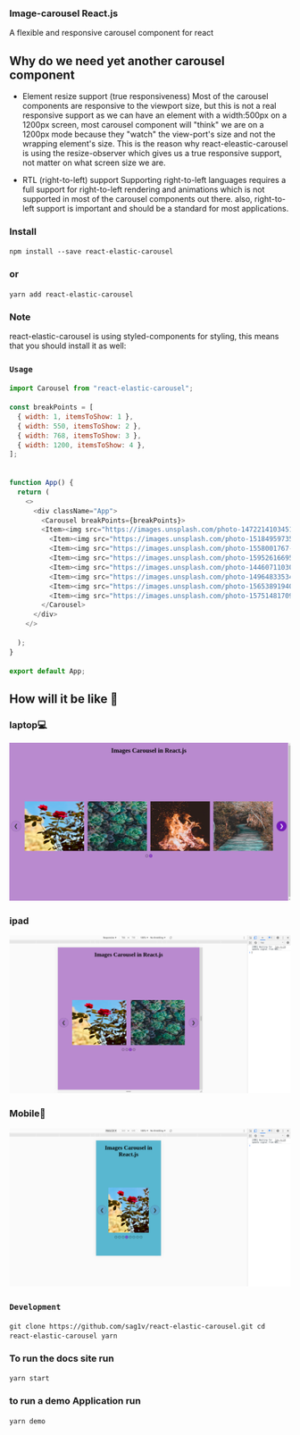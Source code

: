 ### Image-carousel React.js

A flexible and responsive carousel component for react


## Why do we need yet another carousel component

- Element resize support (true responsiveness)
Most of the carousel components are responsive to the viewport size, but this is not a real responsive support as we can have an element with a width:500px on a 1200px screen, most carousel component will "think" we are on a 1200px mode because they "watch" the view-port's size and not the wrapping element's size. This is the reason why react-eleastic-carousel is using the resize-observer which gives us a true responsive support, not matter on what screen size we are.

- RTL (right-to-left) support
Supporting right-to-left languages requires a full support for right-to-left rendering and animations which is not supported in most of the carousel components out there. also, right-to-left support is important and should be a standard for most applications.



###  Install

`npm install --save react-elastic-carousel`

### or

`yarn add react-elastic-carousel`

### Note
react-elastic-carousel is using styled-components for styling, this means that you should install it as well:

### `Usage`

```javascript
import Carousel from "react-elastic-carousel";

const breakPoints = [
  { width: 1, itemsToShow: 1 },
  { width: 550, itemsToShow: 2 },
  { width: 768, itemsToShow: 3 },
  { width: 1200, itemsToShow: 4 },
];


function App() {
  return (
    <>
      <div className="App">
        <Carousel breakPoints={breakPoints}>
        <Item><img src="https://images.unsplash.com/photo-1472214103451-9374bd1c798e?ixlib=rb-1.2.1&ixid=MnwxMjA3fDB8MHxwaG90by1wYWdlfHx8fGVufDB8fHx8&auto=format&fit=crop&w=750&q=80" alt="0n1.." /></Item>
          <Item><img src="https://images.unsplash.com/photo-1518495973542-4542c06a5843?ixid=MnwxMjA3fDB8MHxwaG90by1wYWdlfHx8fGVufDB8fHx8&ixlib=rb-1.2.1&auto=format&fit=crop&w=334&q=80" alt="0n1.." /></Item>
          <Item><img src="https://images.unsplash.com/photo-1558001767-18747c366202?ixid=MnwxMjA3fDB8MHxwaG90by1wYWdlfHx8fGVufDB8fHx8&ixlib=rb-1.2.1&auto=format&fit=crop&w=750&q=80" alt="0n1.." /></Item>
          <Item><img src="https://images.unsplash.com/photo-1595261669521-11d7ee05804a?ixid=MnwxMjA3fDB8MHxwaG90by1wYWdlfHx8fGVufDB8fHx8&ixlib=rb-1.2.1&auto=format&fit=crop&w=375&q=80" alt="0n1.." /></Item>
          <Item><img src="https://images.unsplash.com/photo-1446071103084-c257b5f70672?ixid=MnwxMjA3fDB8MHxwaG90by1wYWdlfHx8fGVufDB8fHx8&ixlib=rb-1.2.1&auto=format&fit=crop&w=331&q=80" alt="0n1.." /></Item>
          <Item><img src="https://images.unsplash.com/photo-1496483353456-90997957cf99?ixid=MnwxMjA3fDB8MHxwaG90by1wYWdlfHx8fGVufDB8fHx8&ixlib=rb-1.2.1&auto=format&fit=crop&w=332&q=80" alt="0n1.." /></Item>
          <Item><img src="https://images.unsplash.com/photo-1565389194021-4b665316b91b?ixid=MnwxMjA3fDB8MHxwaG90by1wYWdlfHx8fGVufDB8fHx8&ixlib=rb-1.2.1&auto=format&fit=crop&w=334&q=80" alt="0n1.." /></Item>
          <Item><img src="https://images.unsplash.com/photo-1575148170928-5ab5e51e8248?ixid=MnwxMjA3fDB8MHxwaG90by1wYWdlfHx8fGVufDB8fHx8&ixlib=rb-1.2.1&auto=format&fit=crop&w=333&q=80" alt="0n1.." /></Item>
        </Carousel>
      </div>
    </>

  );
}

export default App; 
```
## How will it be like 🙂

### laptop💻
<img src="public/img/Screenshot from 2021-05-08 18-52-13.png" />

### ipad 

<img src="public/img/Screenshot from 2021-05-08 18-52-34.png" />

### Mobile📱

<img src="public/img/Screenshot from 2021-05-08 18-53-04.png" />


### `Development`

`git clone https://github.com/sag1v/react-elastic-carousel.git
cd react-elastic-carousel
yarn `


### To run the docs site run

`yarn start`

### to run a demo Application run

`yarn demo`

